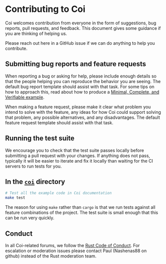 # Contributing to Coi

Coi welcomes contribution from everyone in the form of suggestions, bug
reports, pull requests, and feedback. This document gives some guidance
if you are thinking of helping us.

Please reach out here in a GitHub issue if we can do anything to help you
contribute.

## Submitting bug reports and feature requests

When reporting a bug or asking for help, please include enough details
so that the people helping you can reproduce the behavior you are seeing.
The default bug report template should assist with that task. For some
tips on how to approach this, read about how to produce a
[Minimal, Complete, and Verifiable example].

[Minimal, Complete, and Verifiable example]: https://stackoverflow.com/help/mcve

When making a feature request, please make it clear what problem you
intend to solve with the feature, any ideas for how Coi could support
solving that problem, any possible alternatives, and any disadvantages.
The default feature request template should assist with that task.

## Running the test suite

We encourage you to check that the test suite passes locally before
submitting a pull request with your changes. If anything does not pass,
typically it will be easier to iterate and fix it locally than waiting
for the CI servers to run tests for you.

## In the [`coi`] directory
```sh
# Test all the example code in Coi documentation
make test
```

The reason for using `make` rather than `cargo` is that we run tests
against all feature combinations of the project. The test suite is small
enough that this can be run very quickly.

[`coi`]: https://github.com/Nashenas88/coi/tree/master/coi
## Conduct

In all Coi-related forums, we follow the [Rust Code of Conduct]. For
escalation or moderation issues please contact Paul (Nashenas88 on github)
instead of the Rust moderation team.

[Rust Code of Conduct]: https://www.rust-lang.org/conduct.html
